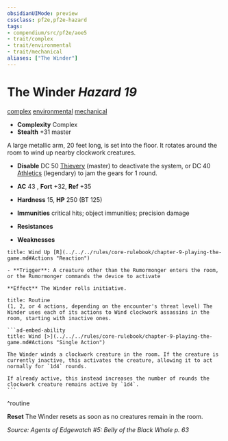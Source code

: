 ```yaml
---
obsidianUIMode: preview
cssclass: pf2e,pf2e-hazard
tags:
- compendium/src/pf2e/aoe5
- trait/complex
- trait/environmental
- trait/mechanical
aliases: ["The Winder"]
---
```

# The Winder *Hazard 19*  
[complex](../../../rules/traits/complex.md)  [environmental](../../../rules/traits/environmental.md)  [mechanical](../../../rules/traits/mechanical.md)  

- **Complexity** Complex
- **Stealth** +31 master  

A large metallic arm, 20 feet long, is set into the floor. It rotates around the room to wind up nearby clockwork creatures.

- **Disable** DC 50 [Thievery](../../skills.md#Thievery) (master) to deactivate the system, or DC 40 [Athletics](../../skills.md#Athletics) (legendary) to jam the gears for 1 round.  

- **AC** 43 , **Fort** +32, **Ref** +35
- **Hardness** 15, **HP** 250 (BT 125)
- **Immunities** critical hits; object immunities; precision damage
- **Resistances** 
- **Weaknesses** 
     
```ad-embed-ability
title: Wind Up [R](../../../rules/core-rulebook/chapter-9-playing-the-game.md#Actions "Reaction")

- **Trigger**: A creature other than the Rumormonger enters the room, or the Rumormonger commands the device to activate

**Effect** The Winder rolls initiative.
```

````ad-pf2-summary
title: Routine
(1, 2, or 4 actions, depending on the encounter's threat level) The Winder uses each of its actions to Wind clockwork assassins in the room, starting with inactive ones.

```ad-embed-ability
title: Wind [>](../../../rules/core-rulebook/chapter-9-playing-the-game.md#Actions "Single Action")

The Winder winds a clockwork creature in the room. If the creature is currently inactive, this activates the creature, allowing it to act normally for `1d4` rounds.

If already active, this instead increases the number of rounds the clockwork creature remains active by `1d4`.
```
````
^routine

**Reset** The Winder resets as soon as no creatures remain in the room.  

*Source: Agents of Edgewatch #5: Belly of the Black Whale p. 63*
